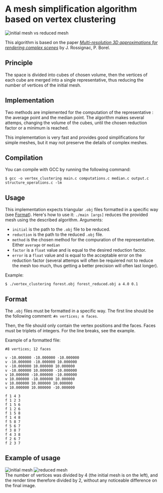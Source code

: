 # A mesh simplification algorithm based on vertex clustering
![initial mesh vs reduced mesh](https://i.imgur.com/6Cei7be.png)

This algorithm is based on the paper [_Multi-resolution 3D approximations for rendering complex scenes_](https://doi.org/10.1007/978-3-642-78114-8_29) by J. Rossignac, P. Borel.

## Principle
The space is divided into cubes of chosen volume, then the vertices of each cube are merged into a single representative, thus reducing the number of vertices of the initial mesh. 

## Implementation
Two methods are implemented for the computation of the representative : the average point and the median point. The algorithm makes several attemps, changing the volume of the cubes, until the chosen reduction factor or a minimum is reached.

This implementation is very fast and provides good simplifications for simple meshes, but it may not preserve the details of complex meshes.

## Compilation
You can compile with GCC by running the following command:

```
$ gcc -o vertex_clustering main.c computations.c median.c output.c structure_operations.c -lm
```
## Usage
This implementation expects triangular `.obj` files formatted in a specific way (see [Format](#format)). Here's how to use it:
`./main [args]` reduces the provided mesh using the described algorithm. Arguments:
 * `initial` is the path to the `.obj` file to be reduced.
 * `reduction` is the path to the reduced `.obj` file.
 * `method` is the chosen method for the compuration of the representative. Either `average` or `median`
 * `factor` is a `float` value and is equal to the desired reduction factor.
 * `error` is a `float` value and is equal to the acceptable error on the reduction factor (several attemps will often be requiered not to reduce the mesh too much, thus getting a better precision will often last longer).

Example:

```
$ ./vertex_clustering forest.obj forest_reduced.obj a 4.0 0.1
```
  
## Format
The `.obj` files must be formatted in a specific way. The first line should be the following comment:
```#n vertices; m faces```.

Then, the file should only contain the vertex positions and the faces. Faces must be triplets of integers. For the line breaks, see the example.

Example of a formatted file:
```obj
#8 vertices; 12 faces

v -10.000000 -10.000000 -10.000000
v -10.000000 -10.000000 10.000000
v -10.000000 10.000000 10.000000
v -10.000000 10.000000 -10.000000
v 10.000000 -10.000000 -10.000000
v 10.000000 -10.000000 10.000000
v 10.000000 10.000000 10.000000
v 10.000000 10.000000 -10.000000

f 1 4 3
f 1 2 3
f 1 5 6
f 1 2 6
f 1 5 8
f 1 4 8
f 5 8 7
f 5 6 7
f 3 8 7
f 4 3 8
f 2 6 7
f 2 3 7
```
## Example of usage
![initial mesh](https://i.imgur.com/B2rGz0O.png) ![reduced mesh](https://i.imgur.com/5YGgHsC.png) \
The number of vertices was divided by 4 (the initial mesh is on the left), and the render time therefore divided by 2, without any noticeable difference on the final image.
